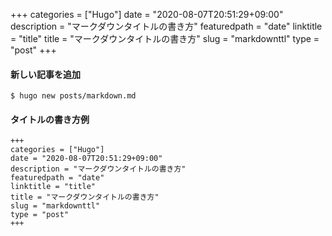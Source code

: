 +++
categories = ["Hugo"]
date = "2020-08-07T20:51:29+09:00"
description = "マークダウンタイトルの書き方"
featuredpath = "date"
linktitle = "title"
title = "マークダウンタイトルの書き方"
slug = "markdownttl"
type = "post"
+++

#### 新しい記事を追加

```
$ hugo new posts/markdown.md
```

#### タイトルの書き方例

```
+++
categories = ["Hugo"]
date = "2020-08-07T20:51:29+09:00"
description = "マークダウンタイトルの書き方"
featuredpath = "date"
linktitle = "title"
title = "マークダウンタイトルの書き方"
slug = "markdownttl"
type = "post"
+++
```

